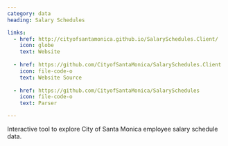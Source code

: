 ```yaml
---
category: data
heading: Salary Schedules

links:
  - href: http://cityofsantamonica.github.io/SalarySchedules.Client/
    icon: globe
    text: Website
    
  - href: https://github.com/CityofSantaMonica/SalarySchedules.Client
    icon: file-code-o
    text: Website Source
    
  - href: https://github.com/CityofSantaMonica/SalarySchedules
    icon: file-code-o
    text: Parser

---
```


Interactive tool to explore City of Santa Monica employee salary schedule data.